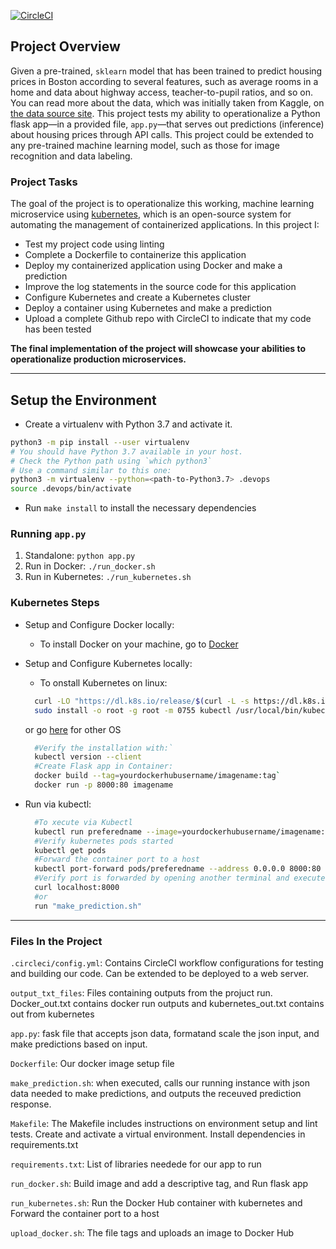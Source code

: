 [![CircleCI](https://dl.circleci.com/status-badge/img/gh/pman06/DevOps_Microservices/tree/main.svg?style=svg)](https://dl.circleci.com/status-badge/redirect/gh/pman06/DevOps_Microservices/tree/main)

## Project Overview

Given a pre-trained, `sklearn` model that has been trained to predict housing prices in Boston according to several features, such as average rooms in a home and data about highway access, teacher-to-pupil ratios, and so on. You can read more about the data, which was initially taken from Kaggle, on [the data source site](https://www.kaggle.com/c/boston-housing). This project tests my ability to operationalize a Python flask app—in a provided file, `app.py`—that serves out predictions (inference) about housing prices through API calls. This project could be extended to any pre-trained machine learning model, such as those for image recognition and data labeling.

### Project Tasks

The goal of the project is to operationalize this working, machine learning microservice using [kubernetes](https://kubernetes.io/), which is an open-source system for automating the management of containerized applications. In this project I:
* Test my project code using linting
* Complete a Dockerfile to containerize this application
* Deploy my containerized application using Docker and make a prediction
* Improve the log statements in the source code for this application
* Configure Kubernetes and create a Kubernetes cluster
* Deploy a container using Kubernetes and make a prediction
* Upload a complete Github repo with CircleCI to indicate that my code has been tested


**The final implementation of the project will showcase your abilities to operationalize production microservices.**

---

## Setup the Environment

* Create a virtualenv with Python 3.7 and activate it.
```bash
python3 -m pip install --user virtualenv
# You should have Python 3.7 available in your host. 
# Check the Python path using `which python3`
# Use a command similar to this one:
python3 -m virtualenv --python=<path-to-Python3.7> .devops
source .devops/bin/activate
```
* Run `make install` to install the necessary dependencies

### Running `app.py`

1. Standalone:  `python app.py`
2. Run in Docker:  `./run_docker.sh`
3. Run in Kubernetes:  `./run_kubernetes.sh`

### Kubernetes Steps

* Setup and Configure Docker locally: 

  - To install Docker on your machine, go to [Docker ](https://docs.docker.com/engine/install/ "docker")

* Setup and Configure Kubernetes locally:

  - To onstall Kubernetes on linux:

  ```bash
    curl -LO "https://dl.k8s.io/release/$(curl -L -s https://dl.k8s.io/release/stable.txt)/bin/linux/amd64/kubectl"
    sudo install -o root -g root -m 0755 kubectl /usr/local/bin/kubectl
  ```

    or go [here](https://kubernetes.io/docs/tasks/tools/) for other OS

  ```bash
    #Verify the installation with:`
    kubectl version --client
    #Create Flask app in Container: 
    docker build --tag=yourdockerhubusername/imagename:tag`
    docker run -p 8000:80 imagename
  ```


* Run via kubectl: 


  ```bash
    #To xecute via Kubectl
    kubectl run preferedname --image=yourdockerhubusername/imagename:tag --port=80
    #Verify kubernetes pods started
    kubectl get pods
    #Forward the container port to a host
    kubectl port-forward pods/preferedname --address 0.0.0.0 8000:80
    #Verify port is forwarded by opening another terminal and execute
    curl localhost:8000
    #or
    run "make_prediction.sh"
  ```

--- 

### Files In the Project


`.circleci/config.yml`: Contains CircleCI workflow configurations for testing and building our code. Can be extended to be deployed to a web server.

`output_txt_files`: Files containing outputs from the projuct run. Docker_out.txt contains docker run outputs and kubernetes_out.txt contains out from kubernetes

`app.py`: fask file that accepts json data, formatand scale the json input, and make predictions based on input.

`Dockerfile`: Our docker image setup file

`make_prediction.sh`: when executed, calls our running instance with json data needed to make predictions, and outputs the receuved prediction response.

`Makefile`: The Makefile includes instructions on environment setup and lint tests. Create and activate a virtual environment. Install dependencies in requirements.txt

`requirements.txt`: List of libraries needede for our app to run

`run_docker.sh`: Build image and add a descriptive tag, and Run flask app

`run_kubernetes.sh`: Run the Docker Hub container with kubernetes and Forward the container port to a host

`upload_docker.sh`: The file tags and uploads an image to Docker Hub
